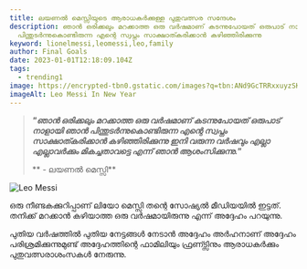 ```yaml
---
title: ലയണൽ മെസ്സിയുടെ ആരാധകർക്കുള്ള പുതുവത്സര സന്ദേശം
description: ഞാൻ ഒരിക്കലും മറക്കാത്ത ഒരു വർഷമാണ് കടന്നുപോയത് ഒരുപാട് നാളായി ഞാൻ
  പിന്തുടർന്നുകൊണ്ടിരുന്ന എന്റെ സ്വപ്നം സാക്ഷാത്കരിക്കാൻ കഴിഞ്ഞിരിക്കുന്നു
keyword: lionelmessi,leomessi,leo,family
author: Final Goals
date: 2023-01-01T12:18:09.104Z
tags:
  - trending1
image: https://encrypted-tbn0.gstatic.com/images?q=tbn:ANd9GcTRRxxuyzSKwaGWyWxPgTMeMh0XrO4ry84P1v2wYgv8_n3B9tyMTwUY4O29gA&usqp=CAI&s=10
imageAlt: Leo Messi In New Year
---
```

> ***"ഞാൻ ഒരിക്കലും മറക്കാത്ത ഒരു വർഷമാണ് കടന്നുപോയത് ഒരുപാട് നാളായി ഞാൻ പിന്തുടർന്നുകൊണ്ടിരുന്ന എന്റെ സ്വപ്നം സാക്ഷാത്കരിക്കാൻ കഴിഞ്ഞിരിക്കുന്നു ഇനി വരുന്ന വർഷവും എല്ലാ എല്ലാവർക്കും മികച്ചതാവട്ടെ എന്ന് ഞാൻ ആശംസിക്കുന്നു."***
>
> ** ﻿*\-* ലയണൽ മെസ്സി**

![Leo Messi](https://phantom-marca.unidadeditorial.es/f07a6e2a95fad43b461b40590225e38d/resize/1320/f/jpg/assets/multimedia/imagenes/2022/12/31/16725192936240.jpg "Leo Messi With Family")

ഒരു നീണ്ടകക്കുറിപ്പാണ് ലിയോ മെസ്സി തന്റെ സോഷ്യൽ മീഡിയയിൽ ഇട്ടത്.
തനിക്ക് മറക്കാൻ കഴിയാത്ത ഒരു വർഷമായിരുന്നു എന്ന് അദ്ദേഹം പറയുന്നു.

പുതിയ വർഷത്തിൽ പുതിയ നേട്ടങ്ങൾ നേടാൻ അദ്ദേഹം അർഹനാണ് അദ്ദേഹം പരിശ്രമിക്കുന്നുമുണ്ട് അദ്ദേഹത്തിന്റെ ഫാമിലിയും ഫ്രണ്ട്സിനും ആരാധകർക്കും പുതുവത്സരാശംസകൾ നേരുന്നു.